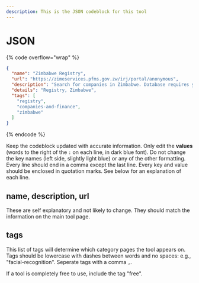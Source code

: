 ```yaml
---
description: This is the JSON codeblock for this tool
---
```


# JSON

{% code overflow="wrap" %}
```json
{
  "name": "Zimbabwe Registry",
  "url": "https://zimeservices.pfms.gov.zw/irj/portal/anonymous",
  "description": "Search for companies in Zimbabwe. Database requires you to register with a foreign passport number. Information is not necessarily up-to-date as records are still being digitised.",
  "details": "Registry, Zimbabwe",
  "tags": [
    "registry",
    "companies-and-finance",
    "zimbabwe"
  ]
}
```
{% endcode %}

Keep the codeblock updated with accurate information. Only edit the **values** (words to the right of the `:` on each line, in dark blue font). Do not change the key names (left side, slightly light blue) or any of the other formatting. Every line should end in a comma except the last line. Every key and value should be enclosed in quotation marks. See below for an explanation of each line.&#x20;

## name, description, url

These are self explanatory and not likely to change. They should match the information on the main tool page.

## tags

This list of tags will determine which category pages the tool appears on. Tags should be lowercase with dashes between words and no spaces: e.g., "facial-recognition". Seperate tags with a comma `,`.

If a tool is completely free to use, include the tag "free".


